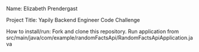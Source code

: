 Name: Elizabeth Prendergast  

Project Title: Yapily Backend Engineer Code Challenge  

How to install/run: Fork and clone this repository. Run application from src/main/java/com/example/randomFactsApi/RandomFactsApiApplication.java  
